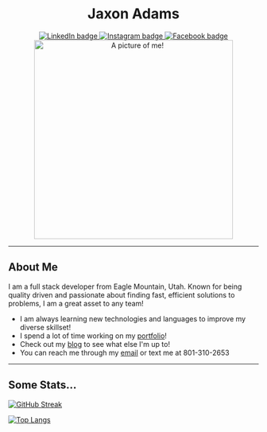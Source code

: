 <div id="header" align="center">
  <h1>Jaxon Adams</h1>
  <div id="badges">
    <a href="https://www.linkedin.com/in/jaxon-adams-ba5743229/" target="_blank">
      <img src="https://img.shields.io/badge/LinkedIn-blue?logo=LinkedIn&logo-color=white&style=for-the-badge" alt="LinkedIn badge" />
    </a>
    <a href="https://www.instagram.com/jj_adams01" target="_blank">
      <img src="https://img.shields.io/badge/Instagram-pink?logo=Instagram&logo-color=white&style=for-the-badge" alt="Instagram badge" />
    </a>
    <a href="https://www.facebook.com/jaxon.adams.5/" target="_blank">
      <img src="https://img.shields.io/badge/Facebook-gray?logo=Facebook&logo-color=white&style=for-the-badge" alt="Facebook badge" />
    </a>
  </div>
  <div align="center">
    <img src="https://user-images.githubusercontent.com/96997462/166311584-330afcd0-a34c-49c3-91c7-b39246a3cba1.jpg" alt="A picture of me!" style="width:400px" />
  </div>
</div>

---

## About Me
I am a full stack developer from Eagle Mountain, Utah. Known for being quality driven and passionate about finding fast, efficient solutions to problems, I am a great asset to any team!

 - I am always learning new technologies and languages to improve my diverse skillset!
 - I spend a lot of time working on my [portfolio](https://jaxonadams.github.io/portfolio)!
 - Check out my [blog](https://jaxon-tech-blog.herokuapp.com) to see what else I'm up to!
 - You can reach me through my [email](mailto:jadamsresume1@gmail.com) or text me at 801-310-2653

---

## Some Stats...
[![GitHub Streak](http://github-readme-streak-stats.herokuapp.com?user=JaxonAdams&theme=light&background=ffffff)](https://git.io/streak-stats)

[![Top Langs](https://github-readme-stats.vercel.app/api/top-langs/?username=JaxonAdams&layout=compact&theme=vision-friendly-light)](https://github.com/anuraghazra/github-readme-stats)


